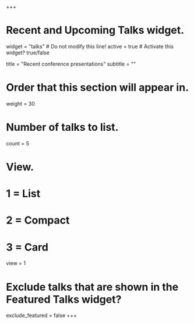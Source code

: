 +++
# Recent and Upcoming Talks widget.
widget = "talks"  # Do not modify this line!
active = true  # Activate this widget? true/false

title = "Recent conference presentations"
subtitle = ""

# Order that this section will appear in.
weight = 30

# Number of talks to list.
count = 5

# View.
#   1 = List
#   2 = Compact
#   3 = Card
view = 1

# Exclude talks that are shown in the Featured Talks widget?
exclude_featured = false
+++

